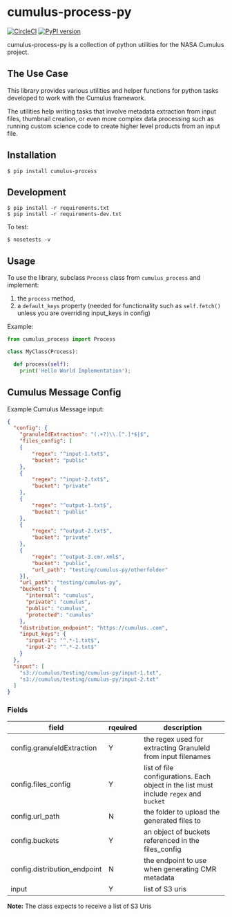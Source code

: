 # cumulus-process-py

[![CircleCI](https://circleci.com/gh/cumulus-nasa/cumulus-process-py.svg?style=svg&circle-token=6564d296f06c4d8d2925e220c4a213267dc70c00)](https://circleci.com/gh/cumulus-nasa/cumulus-process-py)
[![PyPI version](https://badge.fury.io/py/cumulus-process.svg)](https://badge.fury.io/py/cumulus-process)

cumulus-process-py is a collection of python utilities for the NASA Cumulus project.

## The Use Case

This library provides various utilities and helper functions for python tasks developed to work with the Cumulus framework.

The utilities help writing tasks that involve metadata extraction from input files, thumbnail creation, or even more complex data processing such as running custom science code to create higher level products from an input file.

## Installation

    $ pip install cumulus-process

## Development

    $ pip install -r requirements.txt
    $ pip install -r requirements-dev.txt

To test:

    $ nosetests -v

## Usage

To use the library, subclass `Process` class from `cumulus_process` and implement:
1. the `process` method,
2. a `default_keys` property (needed for functionality such as `self.fetch()` unless you are overriding input_keys in config)

Example:

```python
from cumulus_process import Process

class MyClass(Process):

  def process(self):
    print('Hello World Implementation');

```

## Cumulus Message Config
Example Cumulus Message input:

```json
{
  "config": {
    "granuleIdExtraction": "(.+?)\\.[^.]*$|$",
    "files_config": [
    {
        "regex": "^input-1.txt$",
        "bucket": "public"
    },
    {
        "regex": "^input-2.txt$",
        "bucket": "private"
    },
    {
        "regex": "^output-1.txt$",
        "bucket": "public"
    },
    {
        "regex": "^output-2.txt$",
        "bucket": "private"
    },
    {
        "regex": "^output-3.cmr.xml$",
        "bucket": "public",
        "url_path": "testing/cumulus-py/otherfolder"
    }],
    "url_path": "testing/cumulus-py",
    "buckets": {
      "internal": "cumulus",
      "private": "cumulus",
      "public": "cumulus",
      "protected": "cumulus"
    },
    "distribution_endpoint": "https://cumulus..com",
    "input_keys": {
      "input-1": "^.*-1.txt$",
      "input-2": "^.*-2.txt$"
    }
  },
  "input": [
    "s3://cumulus/testing/cumulus-py/input-1.txt",
    "s3://cumulus/testing/cumulus-py/input-2.txt"
  ]
}
```

### Fields
| field | rqeuired | description
| ----- | -------  | -----------
| config.granuleIdExtraction | Y |the regex used for extracting GranuleId from input filenames
| config.files_config | Y |list of file configurations. Each object in the list must include `regex` and `bucket`
| config.url_path | N | the folder to upload the generated files to
| config.buckets | Y | an object of buckets referenced in the files_config
| config.distribution_endpoint | N | the endpoint to use when generating CMR metadata
| input | Y | list of S3 uris


**Note:** The class expects to receive a list of S3 Uris

